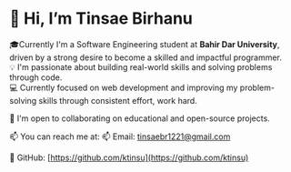# 👋 Hi, I’m Tinsae Birhanu

🎓Currently I'm a Software Engineering student at **Bahir Dar University**, driven by a strong desire to become a skilled and impactful programmer.  
💡 I'm passionate about building real-world skills and solving problems through code.  
💻 Currently focused on web development and improving my problem-solving skills through consistent effort, work hard.

🤝 I'm open to collaborating on educational and open-source projects.

📫 You can reach me at: 
       📫 Email: [tinsaebr1221@gmail.com](mailto:tinsaebr1221@gmail.com) 

 🔗 GitHub: [https://github.com/ktinsu](https://github.com/ktinsu)

  
